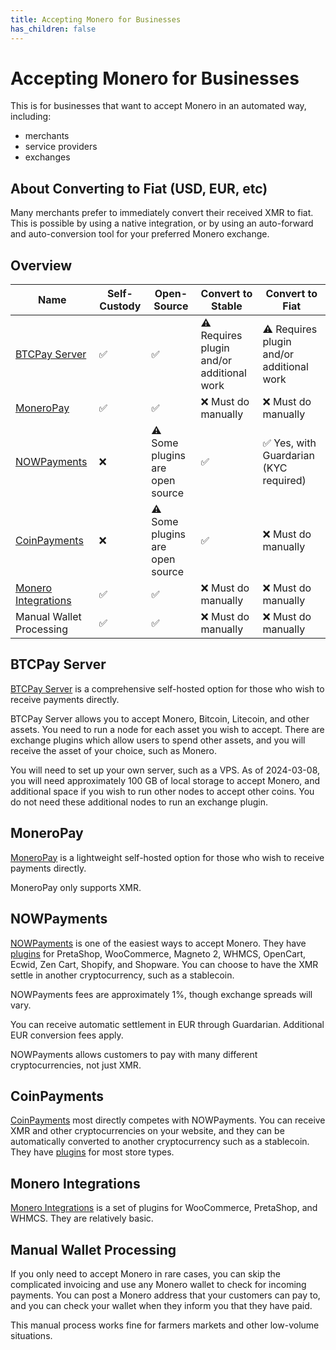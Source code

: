 ```yaml
---
title: Accepting Monero for Businesses
has_children: false
---
```


# Accepting Monero for Businesses

This is for businesses that want to accept Monero in an automated way, including:

* merchants
* service providers
* exchanges

## About Converting to Fiat (USD, EUR, etc)

Many merchants prefer to immediately convert their received XMR to fiat. This is possible by using a native integration, or by using an auto-forward and auto-conversion tool for your preferred Monero exchange.

## Overview

| Name | Self-Custody | Open-Source | Convert to Stable | Convert to Fiat |
| --- | --- | --- | --- | --- |
| [BTCPay Server](https://btcpayserver.org/) | ✅ | ✅ | ⚠️ Requires plugin and/or additional work | ⚠️ Requires plugin and/or additional work |
| [MoneroPay](https://moneropay.eu/) | ✅ | ✅ | ❌ Must do manually | ❌ Must do manually |
| [NOWPayments](https://nowpayments.io/) | ❌ | ⚠️ Some plugins are open source | ✅ | ✅ Yes, with Guardarian (KYC required) |
| [CoinPayments](https://www.coinpayments.net) | ❌ | ⚠️ Some plugins are open source | ✅ | ❌ Must do manually |
| [Monero Integrations](https://monerointegrations.com/) | ✅ | ✅ | ❌ Must do manually | ❌ Must do manually |
| Manual Wallet Processing | ✅ | ✅ | ❌ Must do manually | ❌ Must do manually |

## BTCPay Server

[BTCPay Server](https://btcpayserver.org/) is a comprehensive self-hosted option for those who wish to receive payments directly.

BTCPay Server allows you to accept Monero, Bitcoin, Litecoin, and other assets. You need to run a node for each asset you wish to accept. There are exchange plugins which allow users to spend other assets, and you will receive the asset of your choice, such as Monero.

You will need to set up your own server, such as a VPS. As of 2024-03-08, you will need approximately 100 GB of local storage to accept Monero, and additional space if you wish to run other nodes to accept other coins. You do not need these additional nodes to run an exchange plugin.

## MoneroPay

[MoneroPay](https://moneropay.eu/) is a lightweight self-hosted option for those who wish to receive payments directly.

MoneroPay only supports XMR.

## NOWPayments

[NOWPayments](https://nowpayments.io/) is one of the easiest ways to accept Monero. They have [plugins](https://nowpayments.io/payment-tools) for PretaShop, WooCommerce, Magneto 2, WHMCS, OpenCart, Ecwid, Zen Cart, Shopify, and Shopware. You can choose to have the XMR settle in another cryptocurrency, such as a stablecoin.

NOWPayments fees are approximately 1%, though exchange spreads will vary.

You can receive automatic settlement in EUR through Guardarian. Additional EUR conversion fees apply.

NOWPayments allows customers to pay with many different cryptocurrencies, not just XMR.

## CoinPayments

[CoinPayments](https://www.coinpayments.net) most directly competes with NOWPayments. You can receive XMR and other cryptocurrencies on your website, and they can be automatically converted to another cryptocurrency such as a stablecoin. They have [plugins](https://www.coinpayments.net/merchant-tools-plugins) for most store types.

## Monero Integrations

[Monero Integrations](https://monerointegrations.com/) is a set of plugins for WooCommerce, PretaShop, and WHMCS. They are relatively basic.

## Manual Wallet Processing

If you only need to accept Monero in rare cases, you can skip the complicated invoicing and use any Monero wallet to check for incoming payments. You can post a Monero address that your customers can pay to, and you can check your wallet when they inform you that they have paid.

This manual process works fine for farmers markets and other low-volume situations.
